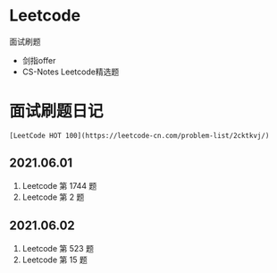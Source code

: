 # Leetcode

面试刷题

- 剑指offer
- CS-Notes Leetcode精选题



# 面试刷题日记

    [LeetCode HOT 100](https://leetcode-cn.com/problem-list/2cktkvj/) 


## 2021.06.01

1. Leetcode 第 1744 题
2. Leetcode 第 2 题

## 2021.06.02

1. Leetcode 第 523 题
2. Leetcode 第 15 题